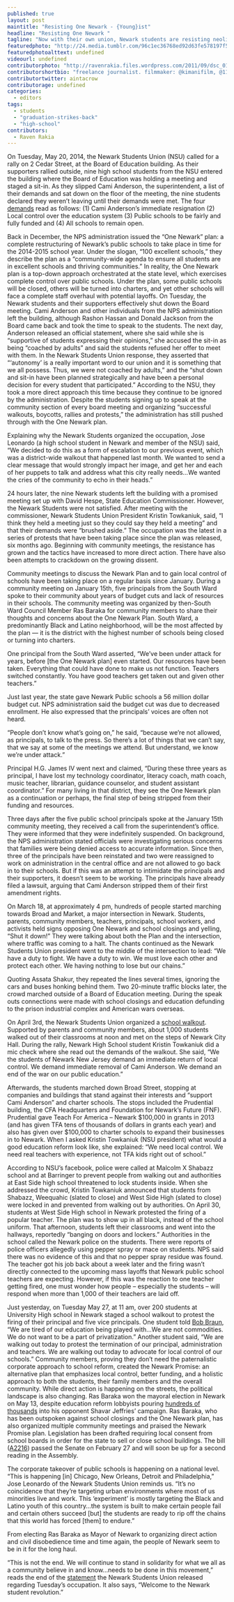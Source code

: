 ```yaml
---
published: true
layout: post
maintitle: "Resisting One Newark - {Young}ist"
headline: "Resisting One Newark "
tagline: "Now with their own union, Newark students are resisting neoliberal reforms in their city. What can we expect from these powerful young people next?"
featuredphoto: "http://24.media.tumblr.com/96c1ec36768ed92d63fe578197f5440b/tumblr_n6bko7WhV01rq2ndso1_1280.jpg"
featuredphotoalttext: undefined
videourl: undefined
contributorphoto: "http://ravenrakia.files.wordpress.com/2011/09/dsc_0172.jpg"
contributorshortbio: "freelance journalist. filmmaker: @kimanifilm, @1181documentary. #witchbloc nappy hair, never cared."
contributortwitter: aintacrow
contributorage: undefined
categories: 
  - editors
tags: 
  - students
  - "graduation-strikes-back"
  - "high-school"
contributors: 
  - Raven Rakia
---
```


On Tuesday, May 20, 2014, the Newark Students Union (NSU) called for a rally on 2 Cedar Street, at the Board of Education building. As their supporters rallied outside, nine high school students from the NSU entered the building where the Board of Education was holding a meeting and staged a sit-in. As they slipped Cami Anderson, the superintendent, a list of their demands and sat down on the floor of the meeting, the nine students declared they weren’t leaving until their demands were met. The four [demands](https://www.facebook.com/NewarkStudentsUnion/photos/a.554017191341216.1073741834.459683417441261/650922871650647/?type=1&theater) read as follows: (1) Cami Anderson’s immediate resignation (2) Local control over the education system (3) Public schools to be fairly and fully funded and (4) All schools to remain open.

Back in December, the NPS administration issued the “One Newark” plan: a complete restructuring of Newark’s public schools to take place in time for the 2014-2015 school year. Under the slogan, “100 excellent schools,” they describe the plan as a “community-wide agenda to ensure all students are in excellent schools and thriving communities.” In reality, the One Newark plan is a top-down approach orchestrated at the state level, which exercises complete control over public schools. Under the plan, some public schools will be closed, others will be turned into charters, and yet other schools will face a complete staff overhaul with potential layoffs.
On Tuesday, the Newark students and their supporters effectively shut down the Board meeting. Cami Anderson and other individuals from the NPS administration left the building, although Rashon Hassan and Donald Jackson from the Board came back and took the time to speak to the students. The next day, Anderson released an official statement, where she said while she is “supportive of students expressing their opinions,” she accused the sit-in as being “coached by adults” and said the students refused her offer to meet with them. In the Newark Students Union response, they asserted that “‘autonomy’ is a really important word to our union and it is something that we all possess. Thus, we were not coached by adults,” and the “shut down and sit-in have been planned strategically and have been a personal decision for every student that participated.” According to the NSU, they took a more direct approach this time because they continue to be ignored by the administration. Despite the students signing up to speak at the community section of every board meeting and organizing “successful walkouts, boycotts, rallies and protests,” the administration has still pushed through with the One Newark plan.

Explaining why the Newark Students organized the occupation, Jose Leonardo (a high school student in Newark and member of the NSU) said, “We decided to do this as a form of escalation to our previous event, which was a district-wide walkout that happened last month. We wanted to send a clear message that would strongly impact her image, and get her and each of her puppets to talk and address what this city really needs…We wanted the cries of the community to echo in their heads.”

24 hours later, the nine Newark students left the building with a promised meeting set up with David Hespe, State Education Commissioner. However, the Newark Students were not satisfied. After meeting with the commissioner, Newark Students Union President Kristin Towkaniuk, said, “I think they held a meeting just so they could say they held a meeting” and that their demands were “brushed aside.” The occupation was the latest in a series of protests that have been taking place since the plan was released, six months ago. Beginning with community meetings, the resistance has grown and the tactics have increased to more direct action. There have also been attempts to crackdown on the growing dissent.

Community meetings to discuss the Newark Plan and to gain local control of schools have been taking place on a regular basis since January. During a community meeting on January 15th, five principals from the South Ward spoke to their community about years of budget cuts and lack of resources in their schools. The community meeting was organized by then-South Ward Council Member Ras Baraka for community members to share their thoughts and concerns about the One Newark Plan. South Ward, a predominantly Black and Latino neighborhood, will be the most affected by the plan — it is the district with the highest number of schools being closed or turning into charters.

One principal from the South Ward asserted, “We’ve been under attack for years, before [the One Newark plan] even started. Our resources have been taken. Everything that could have done to make us not function. Teachers switched constantly. You have good teachers get taken out and given other teachers.”

Just last year, the state gave Newark Public schools a 56 million dollar budget cut. NPS administration said the budget cut was due to decreased enrollment. He also expressed that the principals’ voices are often not heard.

“People don’t know what’s going on,” he said, “because we’re not allowed, as principals, to talk to the press. So there’s a lot of things that we can’t say, that we say at some of the meetings we attend. But understand, we know we’re under attack.”

Principal H.G. James IV went next and claimed, “During these three years as principal, I have lost my technology coordinator, literacy coach, math coach, music teacher, librarian, guidance counselor, and student assistant coordinator.” For many living in that district, they see the One Newark plan as a continuation or perhaps, the final step of being stripped from their funding and resources.

Three days after the five public school principals spoke at the January 15th community meeting, they received a call from the superintendent’s office. They were informed that they were indefinitely suspended. On background, the NPS administration stated officials were investigating serious concerns that families were being denied access to accurate information. Since then, three of the principals have been reinstated and two were reassigned to work on administration in the central office and are not allowed to go back in to their schools. But if this was an attempt to intimidate the principals and their supporters, it doesn’t seem to be working. The principals have already filed a lawsuit, arguing that Cami Anderson stripped them of their first amendment rights.

On March 18, at approximately 4 pm, hundreds of people started marching towards Broad and Market, a major intersection in Newark. Students, parents, community members, teachers, principals, school workers, and activists held signs opposing One Newark and school closings and yelling, “Shut it down!” They were talking about both the Plan and the intersection, where traffic was coming to a halt. The chants continued as the Newark Students Union president went to the middle of the intersection to lead: “We have a duty to fight. We have a duty to win. We must love each other and protect each other. We having nothing to lose but our chains.”

Quoting Assata Shakur, they repeated the lines several times, ignoring the cars and buses honking behind them. Two 20-minute traffic blocks later, the crowd marched outside of a Board of Education meeting. During the speak outs connections were made with school closings and education defunding to the prison industrial complex and American wars overseas.

On April 3rd, the Newark Students Union organized a [school walkout](http://www.ustream.tv/recorded/45719026). Supported by parents and community members, about 1,000 students walked out of their classrooms at noon and met on the steps of Newark City Hall. During the rally, Newark High School student Kristin Towkaniuk did a mic check where she read out the demands of the walkout. She said, 
 “We the students of Newark New Jersey demand an immediate return of local control. We demand immediate removal of Cami Anderson. We demand an end of the war on our public education.”
 
Afterwards, the students marched down Broad Street, stopping at companies and buildings that stand against their interests and “support Cami Anderson” and charter schools. The stops included the Prudential building, the CFA Headquarters and Foundation for Newark’s Future (FNF). Prudential gave Teach For America – Newark $100,000 in grants in 2013 (and has given TFA tens of thousands of dollars in grants each year) and also has given over $100,000 to charter schools to expand their businesses in to Newark. When I asked Kristin Towkaniuk (NSU president) what would a good education reform look like, she explained: “We need local control. We need real teachers with experience, not TFA kids right out of school.”

According to NSU’s facebook, police were called at Malcolm X Shabazz school and at Barringer to prevent people from walking out and authorities at East Side high school threatened to lock students inside. When she addressed the crowd, Kristin Towkaniuk announced that students from Shabazz, Weequahic (slated to close) and West Side High (slated to close) were locked in and prevented from walking out by authorities.
On April 30, students at West Side High school in Newark protested the firing of a popular teacher. The plan was to show up in all black, instead of the school uniform. That afternoon, students left their classrooms and went into the hallways, reportedly “banging on doors and lockers.” Authorities in the school called the Newark police on the students. There were reports of police officers allegedly using pepper spray or mace on students. NPS said there was no evidence of this and that no pepper spray residue was found. The teacher got his job back about a week later and the firing wasn’t directly connected to the upcoming mass layoffs that Newark public school teachers are expecting. However, if this was the reaction to one teacher getting fired, one must wonder how people – especially the students – will respond when more than 1,000 of their teachers are laid off.

Just yesterday, on Tuesday May 27, at 11 am, over 200 students at University High school in Newark staged a school walkout to protest the firing of their principal and five vice principals. One student told [Bob Braun](http://bobbraunsledger.com/a-day-of-resistance-in-newark/), “We are tired of our education being played with…We are not commodities. We do not want to be a part of privatization.” Another student said, 
“We are walking out today to protest the termination of our principal, administration and teachers. We are walking out today to advocate for local control of our schools.”
Community members, proving they don’t need the paternalistic corporate approach to school reform, created the Newark Promise: an alternative plan that emphasizes local control, better funding, and a holistic approach to both the students, their family members and the overall community. While direct action is happening on the streets, the political landscape is also changing. Ras Baraka won the mayoral election in Newark on May 13, despite education reform lobbyists pouring [hundreds of thousands](http://www.nj.com/essex/index.ssf/2014/05/newark_mayors_race_write_through.html) into his opponent Shavar Jeffries’ campaign. Ras Baraka, who has been outspoken against school closings and the One Newark plan, has also organized multiple community meetings and praised the Newark Promise plan. Legislation has been drafted requiring local consent from school boards in order for the state to sell or close school buildings. The bill ([A2216](http://www.njleg.state.nj.us/bills/BillView.asp?BillNumber=A2216)) passed the Senate on February 27 and will soon be up for a second reading in the Assembly.

The corporate takeover of public schools is happening on a national level. “This is happening [in] Chicago, New Orleans, Detroit and Philadelphia,” Jose Leonardo of the Newark Students Union reminds us. “It’s no coincidence that they’re targeting urban environments where most of us minorities live and work. This ‘experiment’ is mostly targeting the Black and Latino youth of this country…the system is built to make certain people fail and certain others succeed [but] the students are ready to rip off the chains that this world has forced [them] to endure.”

From electing Ras Baraka as Mayor of Newark to organizing direct action and civil disobedience time and time again, the people of Newark seem to be in it for the long haul. 

“This is not the end. We will continue to stand in solidarity for what we all as a community believe in and know…needs to be done in this movement,” reads the end of the [statement](https://www.facebook.com/NewarkStudentsUnion/posts/651160668293534) the Newark Students Union released regarding Tuesday’s occupation. It also says, 
“Welcome to the Newark student revolution.”
